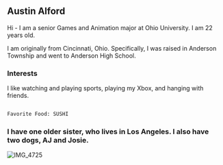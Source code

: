 ## Austin Alford

Hi - I am a senior Games and Animation major at Ohio University. I am 22 years old.

I am originally from Cincinnati, Ohio. Specifically, I was raised in Anderson Township and went to Anderson High School.

### Interests

I like watching and playing sports, playing my Xbox, and hanging with friends. 

```markdown

Favorite Food: SUSHI


```



### I have one older sister, who lives in Los Angeles. I also have two dogs, AJ and Josie. 


![IMG_4725](https://user-images.githubusercontent.com/56091213/154816778-3be428a5-3b2c-4200-9177-6b1cbc9168d3.jpg)


